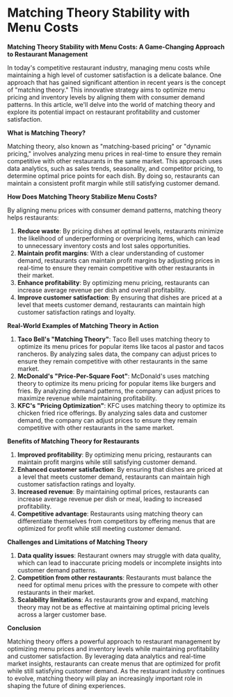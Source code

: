 # Matching Theory Stability with Menu Costs

**Matching Theory Stability with Menu Costs: A Game-Changing Approach to Restaurant Management**

In today's competitive restaurant industry, managing menu costs while maintaining a high level of customer satisfaction is a delicate balance. One approach that has gained significant attention in recent years is the concept of "matching theory." This innovative strategy aims to optimize menu pricing and inventory levels by aligning them with consumer demand patterns. In this article, we'll delve into the world of matching theory and explore its potential impact on restaurant profitability and customer satisfaction.

**What is Matching Theory?**

Matching theory, also known as "matching-based pricing" or "dynamic pricing," involves analyzing menu prices in real-time to ensure they remain competitive with other restaurants in the same market. This approach uses data analytics, such as sales trends, seasonality, and competitor pricing, to determine optimal price points for each dish. By doing so, restaurants can maintain a consistent profit margin while still satisfying customer demand.

**How Does Matching Theory Stabilize Menu Costs?**

By aligning menu prices with consumer demand patterns, matching theory helps restaurants:

1. **Reduce waste**: By pricing dishes at optimal levels, restaurants minimize the likelihood of underperforming or overpricing items, which can lead to unnecessary inventory costs and lost sales opportunities.
2. **Maintain profit margins**: With a clear understanding of customer demand, restaurants can maintain profit margins by adjusting prices in real-time to ensure they remain competitive with other restaurants in their market.
3. **Enhance profitability**: By optimizing menu pricing, restaurants can increase average revenue per dish and overall profitability.
4. **Improve customer satisfaction**: By ensuring that dishes are priced at a level that meets customer demand, restaurants can maintain high customer satisfaction ratings and loyalty.

**Real-World Examples of Matching Theory in Action**

1. **Taco Bell's "Matching Theory"**: Taco Bell uses matching theory to optimize its menu prices for popular items like tacos al pastor and tacos rancheros. By analyzing sales data, the company can adjust prices to ensure they remain competitive with other restaurants in the same market.
2. **McDonald's "Price-Per-Square Foot"**: McDonald's uses matching theory to optimize its menu pricing for popular items like burgers and fries. By analyzing demand patterns, the company can adjust prices to maximize revenue while maintaining profitability.
3. **KFC's "Pricing Optimization"**: KFC uses matching theory to optimize its chicken fried rice offerings. By analyzing sales data and customer demand, the company can adjust prices to ensure they remain competitive with other restaurants in the same market.

**Benefits of Matching Theory for Restaurants**

1. **Improved profitability**: By optimizing menu pricing, restaurants can maintain profit margins while still satisfying customer demand.
2. **Enhanced customer satisfaction**: By ensuring that dishes are priced at a level that meets customer demand, restaurants can maintain high customer satisfaction ratings and loyalty.
3. **Increased revenue**: By maintaining optimal prices, restaurants can increase average revenue per dish or meal, leading to increased profitability.
4. **Competitive advantage**: Restaurants using matching theory can differentiate themselves from competitors by offering menus that are optimized for profit while still meeting customer demand.

**Challenges and Limitations of Matching Theory**

1. **Data quality issues**: Restaurant owners may struggle with data quality, which can lead to inaccurate pricing models or incomplete insights into customer demand patterns.
2. **Competition from other restaurants**: Restaurants must balance the need for optimal menu prices with the pressure to compete with other restaurants in their market.
3. **Scalability limitations**: As restaurants grow and expand, matching theory may not be as effective at maintaining optimal pricing levels across a larger customer base.

**Conclusion**

Matching theory offers a powerful approach to restaurant management by optimizing menu prices and inventory levels while maintaining profitability and customer satisfaction. By leveraging data analytics and real-time market insights, restaurants can create menus that are optimized for profit while still satisfying customer demand. As the restaurant industry continues to evolve, matching theory will play an increasingly important role in shaping the future of dining experiences.
